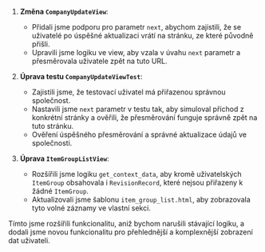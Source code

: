 1. **Změna `CompanyUpdateView`**:
   - Přidali jsme podporu pro parametr `next`, abychom zajistili, že se uživatelé po úspěšné aktualizaci vrátí na stránku, ze které původně přišli.
   - Upravili jsme logiku ve view, aby vzala v úvahu `next` parametr a přesměrovala uživatele zpět na tuto URL.

2. **Úprava testu `CompanyUpdateViewTest`**:
   - Zajistili jsme, že testovací uživatel má přiřazenou správnou společnost.
   - Nastavili jsme `next` parametr v testu tak, aby simuloval příchod z konkrétní stránky a ověřili, že přesměrování funguje správně zpět na tuto stránku.
   - Ověření úspěšného přesměrování a správné aktualizace údajů ve společnosti.

3. **Úprava `ItemGroupListView`**:
   - Rozšířili jsme logiku `get_context_data`, aby kromě uživatelských `ItemGroup` obsahovala i `RevisionRecord`, které nejsou přiřazeny k žádné `ItemGroup`.
   - Aktualizovali jsme šablonu `item_group_list.html`, aby zobrazovala tyto volné záznamy ve vlastní sekci.

Tímto jsme rozšířili funkcionalitu, aniž bychom narušili stávající logiku, a dodali jsme novou funkcionalitu pro přehlednější a komplexnější zobrazení dat uživateli.